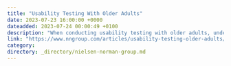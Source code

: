 ```yaml
---
title: "Usability Testing With Older Adults"
date: 2023-07-23 16:00:00 +0000
dateadded: 2023-07-24 00:00:49 +0100
description: "When conducting usability testing with older adults, understand your participants’ needs and accommodate them accordingly."
link: "https://www.nngroup.com/articles/usability-testing-older-adults/"
category:
directory: _directory/nielsen-norman-group.md
---
```

